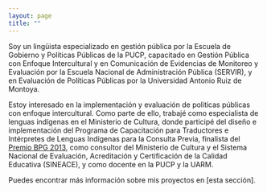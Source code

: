 ```yaml
---
layout: page
title: ""
---
```


Soy un lingüista especializado en gestión pública por la Escuela de Gobierno y Políticas Públicas de la PUCP, capacitado en Gestión Pública con Enfoque Intercultural y en Comunicación de Evidencias de Monitoreo y Evaluación por la Escuela Nacional de Administración Pública (SERVIR), y en Evaluación de Políticas Públicas por la Universidad Antonio Ruiz de Montoya. 

Estoy interesado en la implementación y evaluación de políticas públicas con enfoque intercultural. Como parte de ello, trabajé como especialista de lenguas indígenas en el Ministerio de Cultura, donde participé del diseño e implementación del Programa de Capacitación para Traductores e Intérpretes de Lenguas Indígenas para la Consulta Previa, finalista del [Premio BPG 2013](https://www.ciudadanosaldia.org/noticias/noticias-sobre-ciudadanos-al-dia/item/571-buenas-pr%C3%83%C2%A1cticas-2013.html), como consultor del Ministerio de Cultura y el Sistema Nacional de Evaluación, Acreditación y Certificación de la Calidad Educativa (SINEACE), y como docente en la PUCP y la UARM.

Puedes encontrar más información sobre mis proyectos en [esta sección].
